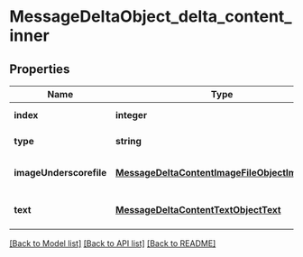 # MessageDeltaObject_delta_content_inner

## Properties
Name | Type | Description | Notes
------------ | ------------- | ------------- | -------------
**index** | **integer** |  | [default to null]
**type** | **string** |  | [default to null]
**imageUnderscorefile** | [**MessageDeltaContentImageFileObjectImageFile**](MessageDeltaContentImageFileObjectImageFile.md) |  | [optional] [default to null]
**text** | [**MessageDeltaContentTextObjectText**](MessageDeltaContentTextObjectText.md) |  | [optional] [default to null]

[[Back to Model list]](../README.md#documentation-for-models) [[Back to API list]](../README.md#documentation-for-api-endpoints) [[Back to README]](../README.md)


